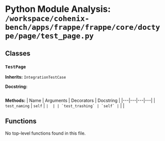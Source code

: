 # Python Module Analysis: `/workspace/cohenix-bench/apps/frappe/frappe/core/doctype/page/test_page.py`

## Classes

### `TestPage`
**Inherits:** `IntegrationTestCase`


**Docstring:**
```

```

**Methods:**
| Name | Arguments | Decorators | Docstring |
|---|---|---|---|
| `test_naming` | `self` | `` |  |
| `test_trashing` | `self` | `` |  |





## Functions

No top-level functions found in this file.
